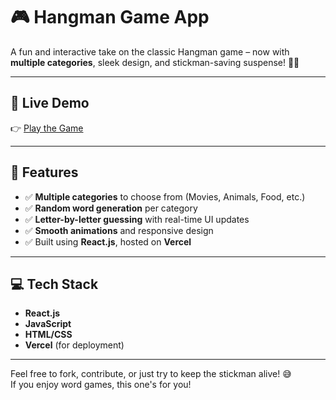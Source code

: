 # 🎮 Hangman Game App

A fun and interactive take on the classic Hangman game – now with **multiple categories**, sleek design, and stickman-saving suspense! 🕵️‍♂️

---

## 🔗 Live Demo  
👉 [Play the Game](https://hangman-game-app-lac.vercel.app/)

---

## 📂 Features

- ✅ **Multiple categories** to choose from (Movies, Animals, Food, etc.)  
- ✅ **Random word generation** per category  
- ✅ **Letter-by-letter guessing** with real-time UI updates  
- ✅ **Smooth animations** and responsive design  
- ✅ Built using **React.js**, hosted on **Vercel**

---

## 💻 Tech Stack

- **React.js**  
- **JavaScript**  
- **HTML/CSS**  
- **Vercel** (for deployment)

---

Feel free to fork, contribute, or just try to keep the stickman alive! 😅  
If you enjoy word games, this one's for you!

